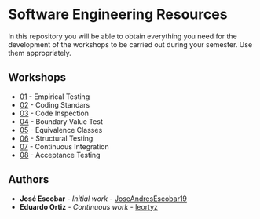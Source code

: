 # Software Engineering Resources

In this repository you will be able to obtain everything you need for the development of the workshops to be carried out during your semester. 
Use them appropriately.

## Workshops
* [01](https://github.com/leortyz/softwareEngineeringResources/wiki/Empirical-Testing-Workshop) - Empirical Testing
* [02](https://github.com/leortyz/softwareEngineeringResources/wiki/Coding-Standars) - Coding Standars
* [03](https://github.com/leortyz/softwareEngineeringResources/wiki/Code-Inspection) - Code Inspection
* [04](https://github.com/leortyz/softwareEngineeringResources/wiki/Boundary-Value-Test) - Boundary Value Test
* [05](https://github.com/leortyz/softwareEngineeringResources/wiki/Equivalence-Classes) - Equivalence Classes
* [06](https://github.com/leortyz/softwareEngineeringResources/wiki/Structural-Testing) - Structural Testing
* [07](https://github.com/leortyz/softwareEngineeringResources/wiki/Continuous-Integration) - Continuous Integration
* [08](https://github.com/leortyz/softwareEngineeringResources/wiki/Acceptance-Testing) - Acceptance Testing

## Authors

* **José Escobar** - *Initial work* - [JoseAndresEscobar19](https://github.com/JoseAndresEscobar19)
* **Eduardo Ortiz** - *Continuous work* - [leortyz](https://github.com/leortyz)